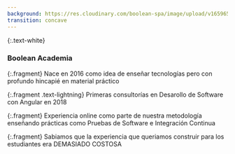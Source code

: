 ```yaml
---
background: https://res.cloudinary.com/boolean-spa/image/upload/v1659656484/events/SLIDES-CONTENT_kckysm.jpg
transition: concave
---
```


{:.text-white}
### Boolean Academia

{:.fragment}
Nace en 2016 como idea de enseñar tecnologías pero con profundo hincapié en material práctico

{:.fragment .text-lightning}
Primeras consultorías en Desarollo de Software con Angular en 2018

{:.fragment}
Experiencia online como parte de nuestra metodología enseñando prácticas como <span class="text-purple">Pruebas de Software e Integración Continua</span>

{:.fragment}
Sabiamos que la experiencia que queriamos construir para los estudiantes era 
 <span class="text-tomato">DEMASIADO COSTOSA</span>
